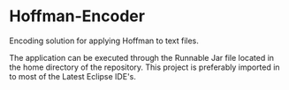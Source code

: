 # Hoffman-Encoder
Encoding solution for applying Hoffman to text files.

The application can be executed through the Runnable Jar file located in the home directory of the repository.
This project is preferably imported in to most of the Latest Eclipse IDE's.
